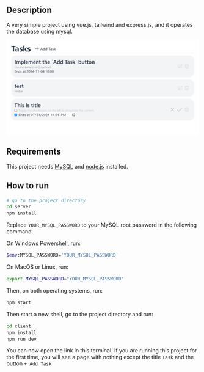 ## Description

A very simple project using vue.js, tailwind and express.js, and it operates the database using mysql.

![result](./pic/result.png)

## Requirements

This project needs [MySQL](https://www.mysql.com/) and [node.js](https://nodejs.org/) installed.

## How to run

```sh
# go to the project directory
cd server
npm install
```

Replace `YOUR_MYSQL_PASSWORD` to your MySQL root password in the following command.

On Windows Powershell, run:

```sh
$env:MYSQL_PASSWORD='YOUR_MYSQL_PASSWORD'
```

On MacOS or Linux, run:

```sh
export MYSQL_PASSWORD="YOUR_MYSQL_PASSWORD"
```

Then, on both operating systems, run:

```sh
npm start
```

Then start a new shell, go to the project directory and run:
```sh
cd client
npm install
npm run dev
```

You can now open the link in this terminal. If you are running this project for the first time, you will see a page with nothing except the title `Task` and the button `+ Add Task`
